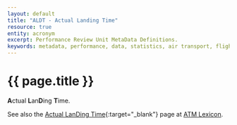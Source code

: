 ```yaml
---
layout: default
title: "ALDT - Actual Landing Time"
resource: true
entity: acronym
excerpt: Performance Review Unit MetaData Definitions.
keywords: metadata, performance, data, statistics, air transport, flights, europe, delay, safety
---
```

# {{ page.title }}

**A**ctual **L**an**D**ing **T**ime.

See also the
[Actual LanDing Time](https://ext.eurocontrol.int/lexicon/index.php/Actual_landing_time){:target="_blank"}
page at [ATM Lexicon](https://ext.eurocontrol.int/lexicon/index.php/Main_Page).
